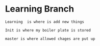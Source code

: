 # Learning Branch

```Learning  is where is add new things ```

```Init is where my boiler plate is stored```

```master is where allowed chages are put up```

